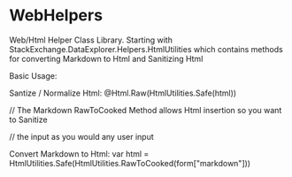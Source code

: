 WebHelpers
==========

Web/Html Helper Class Library. Starting with StackExchange.DataExplorer.Helpers.HtmlUtilities which contains methods for converting Markdown to Html and Sanitizing Html

Basic Usage:


Santize / Normalize Html: @Html.Raw(HtmlUtilities.Safe(html)) 

// The Markdown RawToCooked Method allows Html insertion so you want to Sanitize 

// the input as you would any user input

Convert Markdown to Html: var html = HtmlUtilities.Safe(HtmlUtilities.RawToCooked(form["markdown"]))

